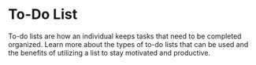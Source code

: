 # To-Do List
To-do lists are how an individual keeps tasks that need to be completed organized. Learn more about the types of to-do lists that can be used and the benefits of utilizing a list to stay motivated and productive.
